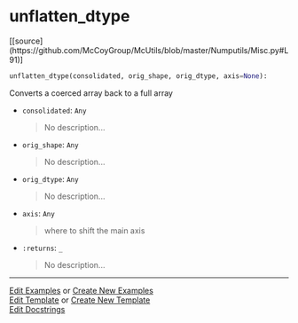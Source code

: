 # <a id="McUtils.Numputils.Misc.unflatten_dtype">unflatten_dtype</a>
<div class="docs-source-link" markdown="1">
[[source](https://github.com/McCoyGroup/McUtils/blob/master/Numputils/Misc.py#L91)]
</div>

```python
unflatten_dtype(consolidated, orig_shape, orig_dtype, axis=None): 
```
Converts a coerced array back to a full array
- `consolidated`: `Any`
    >No description...
- `orig_shape`: `Any`
    >No description...
- `orig_dtype`: `Any`
    >No description...
- `axis`: `Any`
    >where to shift the main axis
- `:returns`: `_`
    >No description... 



___

[Edit Examples](https://github.com/McCoyGroup/McUtils/edit/gh-pages/ci/examples/McUtils/Numputils/Misc/unflatten_dtype.md) or 
[Create New Examples](https://github.com/McCoyGroup/McUtils/new/gh-pages/?filename=ci/examples/McUtils/Numputils/Misc/unflatten_dtype.md) <br/>
[Edit Template](https://github.com/McCoyGroup/McUtils/edit/gh-pages/ci/docs/McUtils/Numputils/Misc/unflatten_dtype.md) or 
[Create New Template](https://github.com/McCoyGroup/McUtils/new/gh-pages/?filename=ci/docs/templates/McUtils/Numputils/Misc/unflatten_dtype.md) <br/>
[Edit Docstrings](https://github.com/McCoyGroup/McUtils/edit/master/Numputils/Misc.py#L91?message=Update%20Docs)